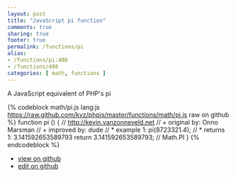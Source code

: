 ```yaml
---
layout: post
title: "JavaScript pi function"
comments: true
sharing: true
footer: true
permalink: /functions/pi
alias:
- /functions/pi:488
- /functions/488
categories: [ math, functions ]
---
```

A JavaScript equivalent of PHP's pi
<!-- more -->
{% codeblock math/pi.js lang:js https://raw.github.com/kvz/phpjs/master/functions/math/pi.js raw on github %}
function pi () {
    // http://kevin.vanzonneveld.net
    // +   original by: Onno Marsman
    // +   improved by: dude
    // *     example 1: pi(8723321.4);
    // *     returns 1: 3.141592653589793
    return 3.141592653589793; // Math.PI
}
{% endcodeblock %}
<ul>
 <li><a href="https://github.com/kvz/phpjs/blob/master/functions/math/pi.js">view on github</a></li>
 <li><a href="https://github.com/kvz/phpjs/edit/master/functions/math/pi.js">edit on github</a></li>
</ul>
